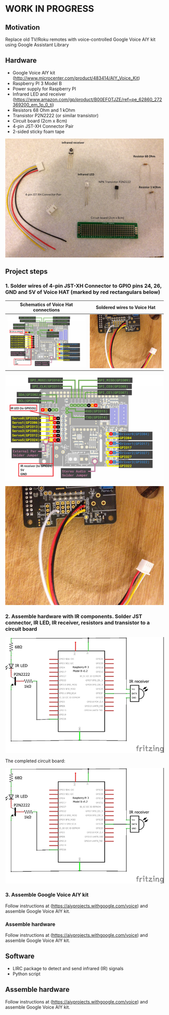 # WORK IN PROGRESS
## Motivation

Replace old TV/Roku remotes with voice-controlled Google Voice AIY kit using Google Assistant Library

## Hardware
- Google Voice AIY kit (http://www.microcenter.com/product/483414/AIY_Voice_Kit)
- Raspberry PI 3 Model B
- Power supply for Raspberry PI
- Infrared LED and receiver (https://www.amazon.com/gp/product/B00EFOTJZE/ref=pe_62860_272369200_em_1p_0_ti)
- Resistors 68 Ohm and 1 kOhm
- Transistor P2N2222 (or similar transistor)
- Circuit board (2cm x 8cm)
- 4-pin JST-XH Connector Pair
- 2-sided sticky foam tape

![Hardware components](https://github.com/dvillevald/tv_remote_google_voice_aiy/blob/master/images/Hardware_components.jpg)

## Project steps

### 1. Solder wires of 4-pin JST-XH Connector to GPIO pins 24, 26, GND and 5V of Voice HAT (marked by red rectangulars below)

Schematics of Voice Hat connections             | Soldered wires to Voice Hat
:----------------------------------------------:|:------------------------------------------------------------:
![](https://github.com/dvillevald/tv_remote_google_voice_aiy/blob/master/images/Voice_HAT_Hardware_Extensions.png)  |  ![](https://github.com/dvillevald/tv_remote_google_voice_aiy/blob/master/images/Soldering%20cables%20to%20HAT%20board%20.JPG)

![Schematics of Voice Hat connections](https://github.com/dvillevald/tv_remote_google_voice_aiy/blob/master/images/Voice_HAT_Hardware_Extensions.png)

![Soldering wires to Voice Hat](https://github.com/dvillevald/tv_remote_google_voice_aiy/blob/master/images/Soldering%20cables%20to%20HAT%20board%20.JPG)

### 2. Assemble hardware with IR components. Solder JST connector, IR LED, IR receiver, resistors and transistor to a circuit board

![Schematics of IR hardware extension](https://github.com/dvillevald/tv_remote_google_voice_aiy/blob/master/images/RPI1_schem.jpg)

The completed circuit board:

![Schematics of IR hardware extension](https://github.com/dvillevald/tv_remote_google_voice_aiy/blob/master/images/RPI1_schem.jpg)


### 3. Assemble Google Voice AIY kit

Follow instructions at (https://aiyprojects.withgoogle.com/voice) and assemble Google Voice AIY kit. 


### Assemble hardware

Follow instructions at (https://aiyprojects.withgoogle.com/voice) and assemble Google Voice AIY kit. 




## Software
- LIRC package to detect and send infrared (IR) signals
- Python script 

## Assemble hardware

Follow instructions at (https://aiyprojects.withgoogle.com/voice) and assemble Google Voice AIY kit. 
